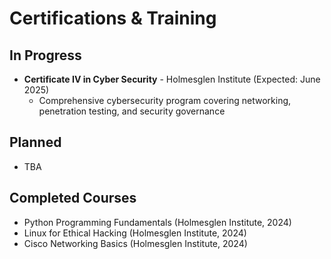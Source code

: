 # Certifications & Training

## In Progress
- **Certificate IV in Cyber Security** - Holmesglen Institute (Expected: June 2025)
  - Comprehensive cybersecurity program covering networking, penetration testing, and security governance

## Planned
- TBA

## Completed Courses
- Python Programming Fundamentals (Holmesglen Institute, 2024)
- Linux for Ethical Hacking (Holmesglen Institute, 2024)
- Cisco Networking Basics (Holmesglen Institute, 2024)